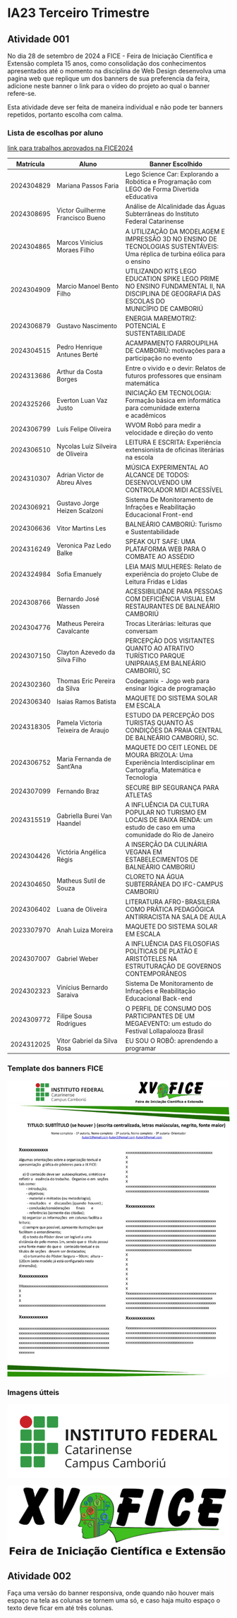 # IA23 Terceiro Trimestre

## Atividade 001

No dia 28 de setembro de 2024 a FICE - Feira de Iniciação Científica e Extensão completa 15 anos, como consolidação dos conhecimentos apresentados até o momento na disciplina de Web Design desenvolva uma pagina web que replique um dos banners de sua preferencia da feira, adicione neste banner o link para o vídeo do projeto ao qual o banner refere-se.

Esta atividade deve ser feita de maneira individual e não pode ter banners repetidos, portanto escolha com calma.

### Lista de escolhas por aluno

[link para trabalhos aprovados na FICE2024](https://www.camboriu.ifc.edu.br/editais/wp-content/uploads/sites/15/2024/09/Edital_XV_FICE_2024_-_Edital_29-2024-RESULTADO_FINAL.pdf)

| Matrícula  | Aluno                             | Banner Escolhido |
|------------|-----------------------------------|------------------|
| 2024304829 | Mariana Passos Faria              | Lego Science Car: Explorando a Robótica e Programação com LEGO de Forma Divertida eEducativa |
| 2024308695 | Victor Guilherme Francisco Bueno  | Análise de Alcalinidade das Águas Subterrâneas do Instituto Federal Catarinense |
| 2024304865 | Marcos Vinicius Moraes Filho      | A UTILIZAÇÃO DA MODELAGEM E IMPRESSÃO 3D NO ENSINO DE TECNOLOGIAS SUSTENTÁVEIS: Uma réplica de turbina eólica para o ensino |
| 2024304909 | Marcio Manoel Bento Filho         | UTILIZANDO KITS LEGO EDUCATION SPIKE LEGO PRIME NO ENSINO FUNDAMENTAL II, NA DISCIPLINA DE GEOGRAFIA DAS ESCOLAS DO MUNICÍPIO DE CAMBORIÚ |
| 2024306879 | Gustavo Nascimento                | ENERGIA MAREMOTRIZ: POTENCIAL E SUSTENTABILIDADE |
| 2024304515 | Pedro Henrique Antunes Berté      | ACAMPAMENTO FARROUPILHA DE CAMBORIÚ: motivações para a participação no evento |
| 2024313686 | Arthur da Costa Borges            | Entre o vivido e o devir: Relatos de futuros professores que ensinam matemática |
| 2024325266 | Everton Luan Vaz Justo            | INICIAÇÃO EM TECNOLOGIA: Formação básica em informática para comunidade externa e acadêmicos |
| 2024306799 | Luís Felipe Oliveira              | WVOM Robô para medir a velocidade e direção do vento |
| 2024306510 | Nycolas Luiz Silveira de Oliveira | LEITURA E ESCRITA: Experiência extensionista de oficinas literárias na escola |
| 2024310307 | Adrian Victor de Abreu Alves      | MÚSICA EXPERIMENTAL AO ALCANCE DE TODOS: DESENVOLVENDO UM CONTROLADOR MIDI ACESSÍVEL |
| 2024306921 | Gustavo Jorge Heizen Scalzoni     | Sistema De Monitoramento de Infrações e Reabilitação Educacional Front-end |
| 2024306636 | Vitor Martins Les                 | BALNEÁRIO CAMBORIÚ: Turismo e Sustentabilidade |
| 2024316249 | Veronica Paz Ledo Balke           | SPEAK OUT SAFE: UMA PLATAFORMA WEB PARA O COMBATE AO ASSÉDIO |
| 2024324984 | Sofia Emanuely                    | LEIA MAIS MULHERES: Relato de experiência do projeto Clube de Leitura Fridas e Lidas |
| 2024308766 | Bernardo José Wassen              | ACESSIBILIDADE PARA PESSOAS COM DEFICIÊNCIA VISUAL EM RESTAURANTES DE BALNEÁRIO CAMBORIÚ |
| 2024304776 | Matheus Pereira Cavalcante        | Trocas Literárias: leituras que conversam |
| 2024307150 | Clayton Azevedo da Silva Filho    | PERCEPÇÃO DOS VISITANTES QUANTO AO ATRATIVO TURÍSTICO PARQUE UNIPRAIAS,EM BALNEÁRIO CAMBORIÚ, SC |
| 2024302360 | Thomas Eric Pereira da Silva      | Codegamix - Jogo web para ensinar lógica de programação |
| 2024306340 | Isaias Ramos Batista              | MAQUETE DO SISTEMA SOLAR EM ESCALA |
| 2024318305 | Pamela Victoria Teixeira de Araujo | ESTUDO DA PERCEPÇÃO DOS TURISTAS QUANTO ÀS CONDIÇÕES DA PRAIA CENTRAL DE BALNEÁRIO CAMBORIÚ, SC. |
| 2024306752 | Maria Fernanda de Sant’Ana                        | MAQUETE DO CEIT LEONEL DE MOURA BRIZOLA: Uma Experiência Interdisciplinar em Cartografia, Matemática e Tecnologia |
| 2024307099 | Fernando Braz                                     | SECURE BIP SEGURANÇA PARA ATLETAS |
| 2024315519 | Gabriella Burei Van Haandel                       | A INFLUÊNCIA DA CULTURA POPULAR NO TURISMO EM LOCAIS DE BAIXA RENDA: um estudo de caso em uma comunidade do Rio de Janeiro | 
| 2024304426 | Victória Angélica Régis                           | A INSERÇÃO DA CULINÁRIA VEGANA EM ESTABELECIMENTOS DE BALNEÁRIO CAMBORIÚ |
| 2024304650 | Matheus Sutil de Souza  | CLORETO NA ÁGUA SUBTERRÂNEA DO IFC-CAMPUS CAMBORIÚ |
| 2024306402 | Luana de Oliveira       | LITERATURA AFRO-BRASILEIRA COMO PRÁTICA PEDAGÓGICA ANTIRRACISTA NA SALA DE AULA |
| 2023307970 | Anah Luiza Moreira      | MAQUETE DO SISTEMA SOLAR EM ESCALA |
| 2024307007 | Gabriel Weber  | A INFLUÊNCIA DAS FILOSOFIAS POLÍTICAS DE PLATÃO E ARISTÓTELES NA ESTRUTURAÇÃO DE GOVERNOS CONTEMPORÂNEOS |
| 2024302323 | Vinícius Bernardo Saraiva | Sistema De Monitoramento de Infrações e Reabilitação Educacional Back-end |
| 2024309772 | Filipe Sousa Rodrigues | O PERFIL DE CONSUMO DOS PARTICIPANTES DE UM MEGAEVENTO: um estudo do Festival Lollapalooza Brasil |
| 2024312025 | Vitor Gabriel da Silva Rosa | EU SOU O ROBÔ: aprendendo a programar |




### Template dos banners FICE

![asfds](docs_assets/FICE_XV_2024_Modelo_banner.jpg)

### Imagens útteis

![logo ifc](docs_assets/Logo_IFC_horizontal_Camboriu.png)

![logo xv fice](docs_assets/banner_FICE_2024_XV.png)

## Atividade 002

Faça uma versão do banner responsiva, onde quando não houver mais espaço na tela as colunas se tornem uma só, e caso haja muito espaço o texto deve ficar em até três colunas.
